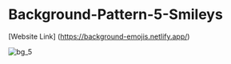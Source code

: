 # Background-Pattern-5-Smileys

[Website Link] (https://background-emojis.netlify.app/)

![bg_5](https://user-images.githubusercontent.com/77884951/182768661-42dc8ee3-dbfd-4ca0-a7b1-e2439e8442ef.JPG)
